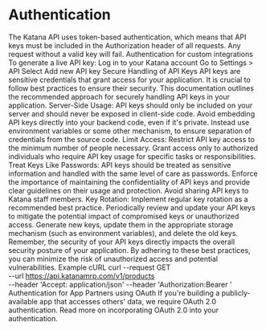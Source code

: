 # Authentication

The Katana API uses token-based authentication, which means that API keys must be
included in the Authorization header of all requests. Any request without a valid key
will fail. Authentication for custom integrations To generate a live API key: Log in to
your Katana account Go to Settings > API Select Add new API key Secure Handling of API
Keys API keys are sensitive credentials that grant access for your application. It is
crucial to follow best practices to ensure their security. This documentation outlines
the recommended approach for securely handling API keys in your application. Server-Side
Usage: API keys should only be included on your server and should never be exposed in
client-side code. Avoid embedding API keys directly into your backend code, even if it's
private. Instead use environment variables or some other mechanism, to ensure separation
of credentials from the source code. Limit Access: Restrict API key access to the
minimum number of people necessary. Grant access only to authorized individuals who
require API key usage for specific tasks or responsibilities. Treat Keys Like Passwords:
API keys should be treated as sensitive information and handled with the same level of
care as passwords. Enforce the importance of maintaining the confidentiality of API keys
and provide clear guidelines on their usage and protection. Avoid sharing API keys to
Katana staff members. Key Rotation: Implement regular key rotation as a recommended best
practice. Periodically review and update your API keys to mitigate the potential impact
of compromised keys or unauthorized access. Generate new keys, update them in the
appropriate storage mechanism (such as environment variables), and delete the old keys.
Remember, the security of your API keys directly impacts the overall security posture of
your application. By adhering to these best practices, you can minimize the risk of
unauthorized access and potential vulnerabilities. Example cURL curl --request GET \
--url https://api.katanamrp.com/v1/products \
--header 'Accept: application/json' --header 'Authorization:Bearer <API key>'
Authentication for App Partners using OAuth If you're building a publicly-available app
that accesses others' data, we require OAuth 2.0 authentication. Read more on
incorporating OAuth 2.0 into your authentication.
